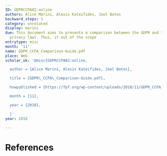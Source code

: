 ```yaml
---
ID: GDPRCCPA82:online
authors: Alice Marini, Alexis Kateifides, Joel Bates
backward_steps: 1
category: unrelated
display: marini
due: This document aims to presenta a comparison between the GDPR and the CCPA (Californian
  privacy law). Thus, it out of the scope
entrytype: misc
month: '11'
name: GDPR_CCPA_Comparison-Guide.pdf
place: Web
scholar_ok: '@misc{GDPRCCPA82:online,

  author = {Alice Marini, Alexis Kateifides, Joel Bates},

  title = {GDPR\_CCPA\_Comparison-Guide.pdf},

  howpublished = {https://fpf.org/wp-content/uploads/2018/11/GDPR_CCPA_Comparison-Guide.pdf},

  month = {11},

  year = {2018},

  }'
year: 2018

---
```


# References


